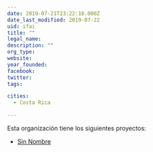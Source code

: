 ```yaml
---
date: 2019-07-21T23:22:18.000Z
date_last_modified: 2019-07-22
uid: ifai
title: ""
legal_name: 
description: ""
org_type: 
website: 
year_founded: 
facebook: 
twitter: 
tags:

cities: 
  - Costa Rica

---
```


Esta organización tiene los siguientes proyectos:

- [Sin Nombre](/i/sin-nombre.html)
